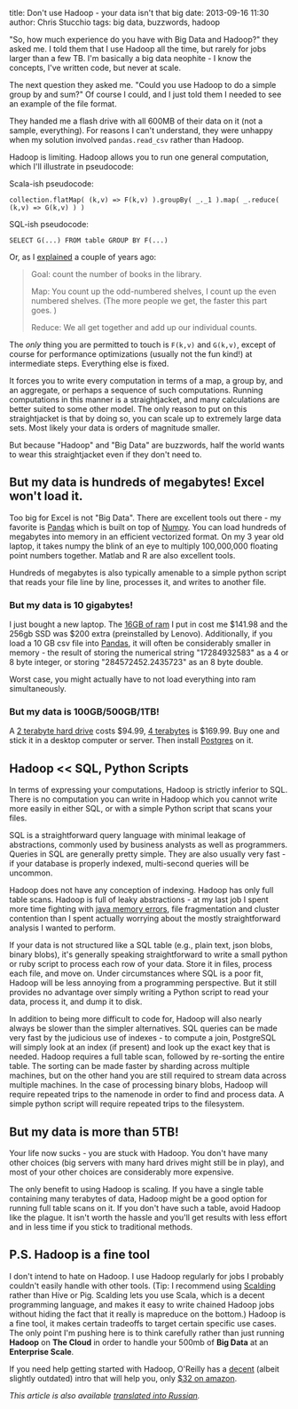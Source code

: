 title: Don't use Hadoop - your data isn't that big
date: 2013-09-16 11:30
author: Chris Stucchio
tags: big data, buzzwords, hadoop





"So, how much experience do you have with Big Data and Hadoop?" they asked me. I told them that I use Hadoop all the time, but rarely for jobs larger than a few TB. I'm basically a big data neophite - I know the concepts, I've written code, but never at scale.

The next question they asked me. "Could you use Hadoop to do a simple group by and sum?" Of course I could, and I just told them I needed to see an example of the file format.

They handed me a flash drive with all 600MB of their data on it (not a sample, everything). For reasons I can't understand, they were unhappy when my solution involved `pandas.read_csv` rather than Hadoop.




Hadoop is limiting. Hadoop allows you to run one general computation, which I'll illustrate in pseudocode:

Scala-ish pseudocode:

    collection.flatMap( (k,v) => F(k,v) ).groupBy( _._1 ).map( _.reduce( (k,v) => G(k,v) ) )

SQL-ish pseudocode:

    SELECT G(...) FROM table GROUP BY F(...)

Or, as I [explained](../2011/mapreduce_explained.html) a couple of years ago:

>Goal: count the number of books in the library.
>
>Map: You count up the odd-numbered shelves, I count up the even numbered shelves. (The more people we get, the faster this part goes. )
>
>Reduce: We all get together and add up our individual counts.

The *only* thing you are permitted to touch is `F(k,v)` and `G(k,v)`, except of course for performance optimizations (usually not the fun kind!) at intermediate steps. Everything else is fixed.

It forces you to write every computation in terms of a map, a group by, and an aggregate, or perhaps a sequence of such computations. Running computations in this manner is a straightjacket, and many calculations are better suited to some other model. The only reason to put on this straightjacket is that by doing so, you can scale up to extremely large data sets. Most likely your data is orders of magnitude smaller.

But because "Hadoop" and "Big Data" are buzzwords, half the world wants to wear this straightjacket even if they don't need to.

## But my data is hundreds of megabytes! Excel won't load it.

Too big for Excel is not "Big Data". There are excellent tools out there - my favorite is [Pandas](http://pandas.pydata.org/) which is built on top of [Numpy](http://www.numpy.org/). You can load hundreds of megabytes into memory in an efficient vectorized format. On my 3 year old laptop, it takes numpy the blink of an eye to multiply 100,000,000 floating point numbers together. Matlab and R are also excellent tools.

Hundreds of megabytes is also typically amenable to a simple python script that reads your file line by line, processes it, and writes to another file.

### But my data is 10 gigabytes!

I just bought a new laptop. The [16GB of ram](http://www.amazon.com/gp/product/B0076W9Q5A/ref=as_li_ss_tl?ie=UTF8&camp=1789&creative=390957&creativeASIN=B0076W9Q5A&linkCode=as2&tag=christuc-20) I put in cost me $141.98 and the 256gb SSD was $200 extra (preinstalled by Lenovo). Additionally, if you load a 10 GB csv file into [Pandas](http://pandas.pydata.org/), it will often be considerably smaller in memory - the result of storing the numerical string "17284932583" as a 4 or 8 byte integer, or storing "284572452.2435723" as an 8 byte double.

Worst case, you might actually have to not load everything into ram simultaneously.

### But my data is 100GB/500GB/1TB!

A [2 terabyte hard drive](http://www.amazon.com/gp/product/B005T3GRN2/ref=as_li_ss_tl?ie=UTF8&camp=1789&creative=390957&creativeASIN=B005T3GRN2&linkCode=as2&tag=christuc-20) costs $94.99, [4 terabytes](http://www.amazon.com/gp/product/B005T3GRN2/ref=as_li_ss_tl?ie=UTF8&camp=1789&creative=390957&creativeASIN=B005T3GRN2&linkCode=as2&tag=christuc-20) is $169.99. Buy one and stick it in a desktop computer or server. Then install [Postgres](http://www.postgresql.org/) on it.

## Hadoop << SQL, Python Scripts

In terms of expressing your computations, Hadoop is strictly inferior to SQL. There is no computation you can write in Hadoop which you cannot write more easily in either SQL, or with a simple Python script that scans your files.

 SQL is a straightforward query language with minimal leakage of abstractions, commonly used by business analysts as well as programmers. Queries in SQL are generally pretty simple. They are also usually very fast - if your database is properly indexed, multi-second queries will be uncommon.

Hadoop does not have any conception of indexing. Hadoop has only full table scans. Hadoop is full of leaky abstractions - at my last job I spent more time fighting with [java memory errors](/blog/2013/gc_overhead_limit.html), file fragmentation and cluster contention than I spent actually worrying about the mostly straightforward analysis I wanted to perform.

If your data is not structured like a SQL table (e.g., plain text, json blobs, binary blobs), it's generally speaking straightforward to write a small python or ruby script to process each row of your data. Store it in files, process each file, and move on. Under circumstances where SQL is a poor fit, Hadoop will be less annoying from a programming perspective. But it still provides no advantage over simply writing a Python script to read your data, process it, and dump it to disk.

In addition to being more difficult to code for, Hadoop will also nearly always be slower than the simpler alternatives. SQL queries can be made very fast by the judicious use of indexes - to compute a join, PostgreSQL will simply look at an index (if present) and look up the exact key that is needed. Hadoop requires a full table scan, followed by re-sorting the entire table. The sorting can be made faster by sharding across multiple machines, but on the other hand you are still required to stream data across multiple machines. In the case of processing binary blobs, Hadoop will require repeated trips to the namenode in order to find and process data. A simple python script will require repeated trips to the filesystem.

## But my data is more than 5TB!

Your life now sucks - you are stuck with Hadoop. You don't have many other choices (big servers with many hard drives might still be in play), and most of your other choices are considerably more expensive.

The only benefit to using Hadoop is scaling. If you have a single table containing many terabytes of data, Hadoop might be a good option for running full table scans on it. If you don't have such a table, avoid Hadoop like the plague. It isn't worth the hassle and you'll get results with less effort and in less time if you stick to traditional methods.


## P.S. Hadoop is a fine tool

I don't intend to hate on Hadoop. I use Hadoop regularly for jobs I probably couldn't easily handle with other tools. (Tip: I recommend using [Scalding](https://github.com/twitter/scalding) rather than Hive or Pig. Scalding lets you use Scala, which is a decent programming language, and makes it easy to write chained Hadoop jobs without hiding the fact that it really is mapreduce on the bottom.) Hadoop is a fine tool, it makes certain tradeoffs to target certain specific use cases. The only point I'm pushing here is to think carefully rather than just running **Hadoop** on **The Cloud**  in order to handle your 500mb of **Big Data** at an **Enterprise Scale**.

If you need help getting started with Hadoop, O'Reilly has a [decent](http://www.amazon.com/gp/product/1449311520/ref=as_li_ss_tl?ie=UTF8&amp;camp=1789&amp;creative=390957&amp;creativeASIN=1449311520&amp;linkCode=as2&amp;tag=christuc-20) (albeit slightly outdated) intro that will help you, only [$32 on amazon](http://www.amazon.com/gp/product/1449311520/ref=as_li_ss_tl?ie=UTF8&amp;camp=1789&amp;creative=390957&amp;creativeASIN=1449311520&amp;linkCode=as2&amp;tag=christuc-20).

*This article is also available [translated into Russian](http://habrahabr.ru/post/194434/).*
